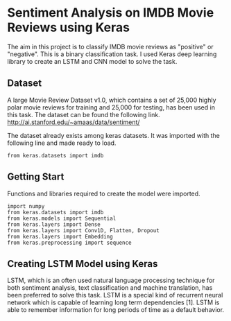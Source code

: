 # Sentiment Analysis on IMDB Movie Reviews using Keras

The aim in this project is to classify IMDB movie reviews as "positive" or "negative". This is a binary classification task. I used Keras deep learning library to create an LSTM and CNN model to solve the task.

## Dataset

A large Movie Review Dataset v1.0, which contains a set of 25,000 highly polar movie reviews for training and 25,000 for testing, has been used in this task. The dataset can be found the following link.
http://ai.stanford.edu/~amaas/data/sentiment/

The dataset already exists among keras datasets. It was imported with the following line and made ready to load.
```
from keras.datasets import imdb
```
## Getting Start

Functions and libraries required to create the model were imported.
```
import numpy
from keras.datasets import imdb
from keras.models import Sequential
from keras.layers import Dense
from keras.layers import Conv1D, Flatten, Dropout
from keras.layers import Embedding
from keras.preprocessing import sequence
```

## Creating LSTM Model using Keras

LSTM, which is an often used natural language processing technique for both sentiment analysis, text classification and machine translation, has been preferred to solve this task. LSTM is a special kind of recurrent neural network which is capable of learning long term dependencies [1]. LSTM is able to remember information for long periods of time as a default behavior.

